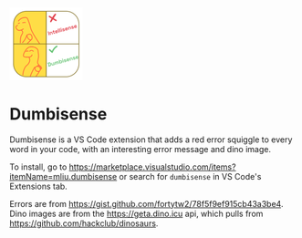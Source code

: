 <img src="icon.png" alt="dumbisense logo" width="128" />

# Dumbisense

Dumbisense is a VS Code extension that adds a red error squiggle to every word in your code, with an interesting error message and dino image.

To install, go to https://marketplace.visualstudio.com/items?itemName=mliu.dumbisense or search for `dumbisense` in VS Code's Extensions tab.

Errors are from https://gist.github.com/fortytw2/78f5f9ef915cb43a3be4.  
Dino images are from the https://geta.dino.icu api, which pulls from https://github.com/hackclub/dinosaurs.
